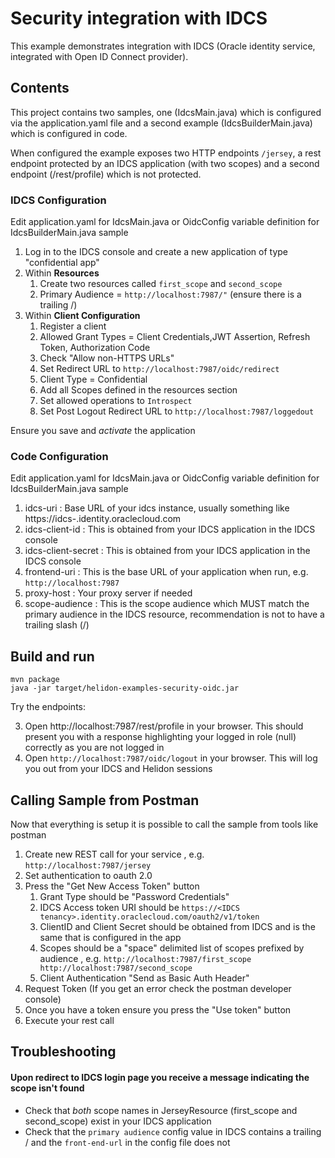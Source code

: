 # Security integration with IDCS

This example demonstrates integration with IDCS (Oracle identity service, integrated with Open ID Connect provider).

## Contents

This project contains two samples, one (IdcsMain.java) which is configured via the application.yaml file and a second example (IdcsBuilderMain.java) which is configured in code.

When configured the example exposes two HTTP endpoints  `/jersey`, a rest endpoint protected by an IDCS application (with two scopes) and a second endpoint (/rest/profile) which is not protected.

### IDCS Configuration

Edit application.yaml for IdcsMain.java or OidcConfig variable definition for IdcsBuilderMain.java sample

1. Log in to the IDCS console and create a new application of type "confidential app"
2. Within  **Resources**
    1. Create two resources called `first_scope` and `second_scope`
    2. Primary Audience = `http://localhost:7987/"`   (ensure there is a trailing /)
3. Within **Client Configuration**
   1. Register a client
   2. Allowed Grant Types = Client Credentials,JWT Assertion, Refresh Token, Authorization Code
   3. Check "Allow non-HTTPS URLs"
   4. Set Redirect URL to `http://localhost:7987/oidc/redirect`
   5. Client Type = Confidential
   6. Add all Scopes defined in the resources section
   7. Set allowed operations to `Introspect`
   8. Set Post Logout Redirect URL to `http://localhost:7987/loggedout`

Ensure you save and *activate* the application

### Code Configuration 

Edit application.yaml for IdcsMain.java or OidcConfig variable definition for IdcsBuilderMain.java sample

 1. idcs-uri  : Base URL of your idcs instance, usually something like https://idcs-<longnumber>.identity.oraclecloud.com
 2. idcs-client-id  : This is obtained from your IDCS application in the IDCS console 
 3. idcs-client-secret   : This is obtained from your IDCS application in the IDCS console
 4. frontend-uri : This is the base URL of your application when run, e.g. `http://localhost:7987`
 5. proxy-host   : Your proxy server if needed
 6. scope-audience : This is the scope audience which MUST match the primary audience in the IDCS resource, recommendation is not to have a trailing slash (/)

## Build and run

```shell
mvn package
java -jar target/helidon-examples-security-oidc.jar
```

Try the endpoints:

3. Open http://localhost:7987/rest/profile in your browser. This should present
 you with a response highlighting your logged in role (null) correctly as you are not logged in
4. Open `http://localhost:7987/oidc/logout` in your browser. This will log you out from your IDCS and Helidon sessions

## Calling Sample from Postman

Now that everything is setup it is possible to call the sample from tools like postman

1. Create new  REST call for your service , e.g. `http://localhost:7987/jersey`
2. Set authentication to oauth 2.0
3. Press the "Get New Access Token" button
   1. Grant Type should be "Password Credentials"
   2. IDCS Access token URI should be `https://<IDCS tenancy>.identity.oraclecloud.com/oauth2/v1/token`
   3. ClientID and Client Secret should be obtained from IDCS and is the same that is configured in the app
   4. Scopes should be a "space" delimited list of scopes prefixed by audience , e.g. `http://localhost:7987/first_scope http://localhost:7987/second_scope`
   5. Client Authentication "Send as Basic Auth Header"
4. Request Token  (If you get an error check the postman developer console)
5. Once you have a token ensure you press the "Use token" button
6. Execute your rest call

## Troubleshooting

#### Upon redirect to IDCS login page you receive a message indicating the scope isn't found

- Check that *both* scope names in JerseyResource (first_scope and second_scope) exist in your IDCS application
- Check that the `primary audience` config value in IDCS contains a trailing / and the `front-end-url` in the config file does not
